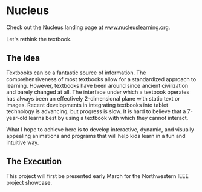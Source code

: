 # Nucleus
Check out the Nucleus landing page at www.nucleuslearning.org.

Let's rethink the textbook.

## The Idea
Textbooks can be a fantastic source of information. The comprehensiveness of most textbooks allow for a standardized approach to learning. However, textbooks have been around since ancient civilization and barely changed at all. The interface under which a textbook operates has always been an effectively 2-dimensional plane with static text or images. Recent developments in integrating textbooks into tablet technology is advancing, but progress is slow. It is hard to believe that a 7-year-old learns best by using a textbook with which they cannot interact.

What I hope to achieve here is to develop interactive, dynamic, and visually appealing animations and programs that will help kids learn in a fun and intuitive way.

## The Execution
This project will first be presented early March for the Northwestern IEEE project showcase.
